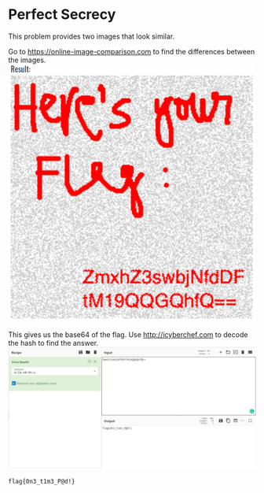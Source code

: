 # Perfect Secrecy 

This problem provides two images that look similar.

Go to https://online-image-comparison.com  to find the differences between the images. 
![alt text](PictureDifferences.png)

This gives us the base64 of the flag. Use http://icyberchef.com to decode the hash to find the answer.
![alt text](base64result.png)
```
flag{0n3_t1m3_P@d!}
```
